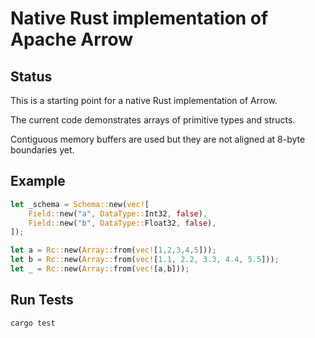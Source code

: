 <!---
  Licensed to the Apache Software Foundation (ASF) under one
  or more contributor license agreements.  See the NOTICE file
  distributed with this work for additional information
  regarding copyright ownership.  The ASF licenses this file
  to you under the Apache License, Version 2.0 (the
  "License"); you may not use this file except in compliance
  with the License.  You may obtain a copy of the License at

    http://www.apache.org/licenses/LICENSE-2.0

  Unless required by applicable law or agreed to in writing,
  software distributed under the License is distributed on an
  "AS IS" BASIS, WITHOUT WARRANTIES OR CONDITIONS OF ANY
  KIND, either express or implied.  See the License for the
  specific language governing permissions and limitations
  under the License.
-->

# Native Rust implementation of Apache Arrow

## Status

This is a starting point for a native Rust implementation of Arrow.

The current code demonstrates arrays of primitive types and structs.

Contiguous memory buffers are used but they are not aligned at 8-byte boundaries yet.

## Example

```rust
let _schema = Schema::new(vec![
    Field::new("a", DataType::Int32, false),
    Field::new("b", DataType::Float32, false),
]);

let a = Rc::new(Array::from(vec![1,2,3,4,5]));
let b = Rc::new(Array::from(vec![1.1, 2.2, 3.3, 4.4, 5.5]));
let _ = Rc::new(Array::from(vec![a,b]));
```

## Run Tests

```bash
cargo test
```